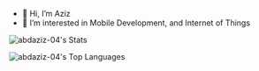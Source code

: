 - 👋 Hi, I’m Aziz
- 👀 I’m interested in Mobile Development, and Internet of Things

![abdaziz-04's Stats](https://github-readme-stats.vercel.app/api?username=abdaziz-04&theme=tokyonight&show_icons=true&hide_border=false&count_private=true)

![abdaziz-04's Top Languages](https://github-readme-stats.vercel.app/api/top-langs/?username=abdaziz-04&theme=tokyonight&show_icons=true&hide_border=false&layout=compact)
